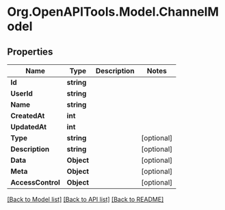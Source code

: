# Org.OpenAPITools.Model.ChannelModel

## Properties

Name | Type | Description | Notes
------------ | ------------- | ------------- | -------------
**Id** | **string** |  | 
**UserId** | **string** |  | 
**Name** | **string** |  | 
**CreatedAt** | **int** |  | 
**UpdatedAt** | **int** |  | 
**Type** | **string** |  | [optional] 
**Description** | **string** |  | [optional] 
**Data** | **Object** |  | [optional] 
**Meta** | **Object** |  | [optional] 
**AccessControl** | **Object** |  | [optional] 

[[Back to Model list]](../../README.md#documentation-for-models) [[Back to API list]](../../README.md#documentation-for-api-endpoints) [[Back to README]](../../README.md)

